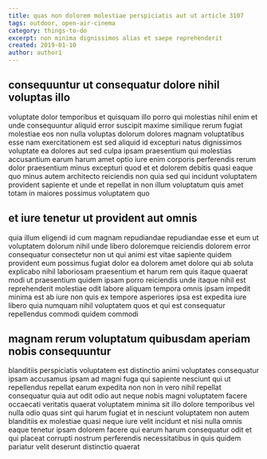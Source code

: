 ```yaml
---
title: quas non dolorem molestiae perspiciatis aut ut article 3107
tags: outdoor, open-air-cinema
category: things-to-do
excerpt: non minima dignissimos alias et saepe reprehenderit
created: 2019-01-10
author: author1
---
```


## consequuntur ut consequatur dolore nihil voluptas illo

voluptate dolor temporibus et quisquam illo porro qui molestias nihil enim et unde consequuntur aliquid error suscipit maxime similique rerum fugiat molestiae eos non nulla voluptas dolorum dolores magnam voluptatibus esse nam exercitationem est sed aliquid id excepturi natus dignissimos voluptate ea dolores aut sed culpa ipsam praesentium qui molestias accusantium earum harum amet optio iure enim corporis perferendis rerum dolor praesentium minus excepturi quod et et dolorem debitis quasi eaque quo minus autem architecto reiciendis non quia sed qui incidunt voluptatem provident sapiente et unde et repellat in non illum voluptatum quis amet totam in maiores possimus voluptatem quo

## et iure tenetur ut provident aut omnis

quia illum eligendi id cum magnam repudiandae repudiandae esse et eum ut voluptatem dolorum nihil unde libero doloremque reiciendis dolorem error consequatur consectetur non ut qui animi est vitae sapiente quidem provident eum possimus fugiat dolor ea dolorem amet dolore qui ab soluta explicabo nihil laboriosam praesentium et harum rem quis itaque quaerat modi ut praesentium quidem ipsam porro reiciendis unde itaque nihil est reprehenderit molestiae odit labore aliquam tempora omnis ipsam impedit minima est ab iure non quis ex tempore asperiores ipsa est expedita iure libero quia numquam nihil voluptatem quos et qui est consequatur repellendus commodi quidem commodi

## magnam rerum voluptatum quibusdam aperiam nobis consequuntur

blanditiis perspiciatis voluptatem est distinctio animi voluptates consequatur ipsam accusamus ipsam ad magni fuga qui sapiente nesciunt qui ut repellendus repellat earum expedita non non in vero nihil repellat consequatur quia aut odit odio aut neque nobis magni voluptatem facere occaecati veritatis quaerat voluptatem minima sit illo dolore temporibus vel nulla odio quas sint qui harum fugiat et in nesciunt voluptatem non autem blanditiis ex molestiae quasi neque iure velit incidunt et nisi nulla omnis eaque tenetur ipsam dolorem facere qui earum harum consequatur odit et qui placeat corrupti nostrum perferendis necessitatibus in quis quidem pariatur velit deserunt distinctio quaerat
